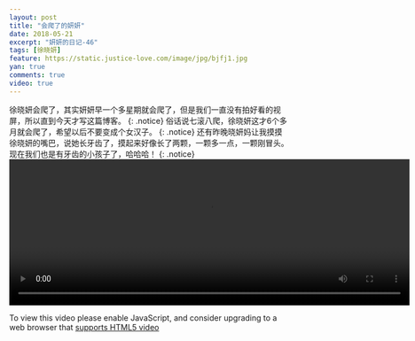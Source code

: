 ```yaml
---
layout: post
title: "会爬了的妍妍"
date: 2018-05-21
excerpt: "妍妍的日记-46"
tags: [徐晓妍]
feature: https://static.justice-love.com/image/jpg/bjfj1.jpg
yan: true
comments: true
video: true
---
```

徐晓妍会爬了，其实妍妍早一个多星期就会爬了，但是我们一直没有拍好看的视屏，所以直到今天才写这篇博客。
{: .notice}
俗话说七滚八爬，徐晓妍这才6个多月就会爬了，希望以后不要变成个女汉子。
{: .notice}
还有昨晚晓妍妈让我摸摸徐晓妍的嘴巴，说她长牙齿了，摸起来好像长了两颗，一颗多一点，一颗刚冒头。现在我们也是有牙齿的小孩子了，哈哈哈！
{: .notice}
<video id="my-video" class="video-js vjs-16-9 clipboard" controls preload="auto" width="722" height="264" data-setup="{}">
    <source src="{{ site.staticUrl }}/yanyan/video/yanyanpa.mp4" type='video/mp4'>
    <p class="vjs-no-js">
      To view this video please enable JavaScript, and consider upgrading to a web browser that
      <a href="http://videojs.com/html5-video-support/" target="_blank">supports HTML5 video</a>
    </p>
</video>

